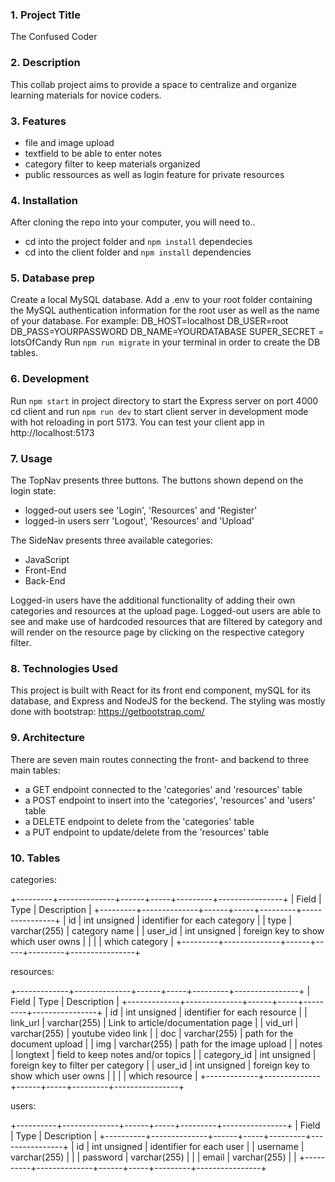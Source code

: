 ### 1. Project Title

The Confused Coder

### 2. Description

This collab project aims to provide a space to centralize and organize learning materials for novice coders.

### 3. Features

- file and image upload
- textfield to be able to enter notes
- category filter to keep materials organized
- public ressources as well as login feature for private resources

### 4. Installation

After cloning the repo into your computer, you will need to..

- cd into the project folder and `npm install` dependecies
- cd into the client folder and `npm install` dependencies

### 5. Database prep

Create a local MySQL database.
Add a .env to your root folder containing the MySQL authentication information for the root user as well as the name of your database. For example:
  DB_HOST=localhost
  DB_USER=root
  DB_PASS=YOURPASSWORD
  DB_NAME=YOURDATABASE
  SUPER_SECRET = lotsOfCandy
Run `npm run migrate` in your terminal in order to create the DB tables.

### 6. Development

Run `npm start` in project directory to start the Express server on port 4000
cd client and run `npm run dev` to start client server in development mode with hot reloading in port 5173.
You can test your client app in http://localhost:5173

### 7. Usage

The TopNav presents three buttons. The buttons shown depend on the login state:

- logged-out users see 'Login', 'Resources' and 'Register'
- logged-in users serr 'Logout', 'Resources' and 'Upload'

The SideNav presents three available categories:

- JavaScript
- Front-End
- Back-End

Logged-in users have the additional functionality of adding their own categories and resources at the upload page. Logged-out users are able to see and make use of hardcoded resources that are filtered by category and will render on the resource page by clicking on the respective category filter.

### 8. Technologies Used

This project is built with React for its front end component, mySQL for its database, and Express and NodeJS for the beckend.
The styling was mostly done with bootstrap: https://getbootstrap.com/

### 9. Architecture

There are seven main routes connecting the front- and backend to three main tables:

- a GET endpoint connected to the 'categories' and 'resources' table
- a POST endpoint to insert into the 'categories', 'resources' and 'users' table
- a DELETE endpoint to delete from the 'categories' table
- a PUT endpoint to update/delete from the 'resources' table

### 10. Tables

categories:

+---------+--------------+------+-----+---------+----------------+
| Field   | Type         | Description                           |
+---------+--------------+------+-----+---------+----------------+
| id      | int unsigned | identifier for each category          |
| type    | varchar(255) | category name                         |
| user_id | int unsigned | foreign key to show which user owns   |
|         |              | which category                        |
+---------+--------------+------+-----+---------+----------------+

resources:

+-------------+--------------+------+-----+---------+----------------+
| Field       | Type         | Description                           |
+-------------+--------------+------+-----+---------+----------------+
| id          | int unsigned | identifier for each resource          |
| link_url    | varchar(255) | Link to article/documentation page    |
| vid_url     | varchar(255) | youtube video link                    |
| doc         | varchar(255) | path for the document upload          |
| img         | varchar(255) | path for the image upload             |
| notes       | longtext     | field to keep notes and/or topics     |
| category_id | int unsigned | foreign key to filter per category    |
| user_id     | int unsigned | foreign key to show which user owns   |
|             |              | which resource                        |
+-------------+--------------+------+-----+---------+----------------+

users:

+----------+--------------+------+-----+---------+----------------+
| Field    | Type         | Description                           |
+----------+--------------+------+-----+---------+----------------+
| id       | int unsigned | identifier for each user              |
| username | varchar(255) |                                       |
| password | varchar(255) |                                       |
| email    | varchar(255) |                                       |
+----------+--------------+------+-----+---------+----------------+
